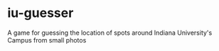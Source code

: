 # iu-guesser
A game for guessing the location of spots around Indiana University's Campus from small photos
